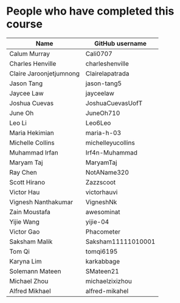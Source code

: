 # People who have completed this course
| Name                    | GitHub username  |
|-------------------------|------------------|
| Calum Murray            | Cali0707         |
| Charles Henville        | charleshenville  |
| Claire Jaroonjetjumnong | Clairelapatrada  |
| Jason Tang              | jason-tang5      |
| Jaycee Law              | jayceelaw        |
| Joshua Cuevas           | JoshuaCuevasUofT |
| June Oh                 | JuneOh710        |
| Leo Li                  | Leo6Leo          |
| Maria Hekimian          | maria-h-03       |
| Michelle Collins        | michelleyucollins|
| Muhammad Irfan          | Irf4n-Muhammad   |
| Maryam Taj              | MaryamTaj        |
| Ray Chen                | NotAName320      |
| Scott Hirano            | Zazzscoot        |
| Victor Hau              | victorhauvi      |
| Vignesh Nanthakumar     | VigneshNk        |
| Zain Moustafa           | awesominat       |
| Yijie Wang              | yijie-04         |
| Victor Gao              | Phacometer       |
| Saksham Malik		        |Saksham11111010001|
| Tom Qi                  | tomqi6195        |
| Karyna Lim              | karkabbage       |
| Solemann Mateen         | SMateen21        |
| Michael Zhou            | michaelzixizhou  |
| Alfred Mikhael          | alfred-mikahel   |
